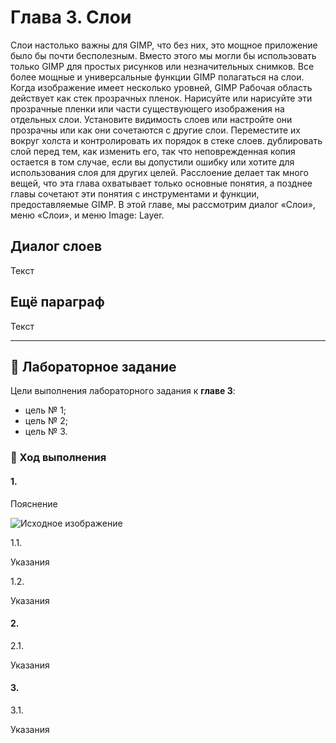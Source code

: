 # Глава 3. Слои


Слои настолько важны для GIMP, что без них,
это мощное приложение было бы почти бесполезным.
Вместо этого мы могли бы использовать только GIMP
для простых рисунков или незначительных снимков.
Все более мощные и универсальные функции GIMP
полагаться на слои.
Когда изображение имеет несколько уровней, GIMP
Рабочая область действует как стек прозрачных пленок.
Нарисуйте или нарисуйте эти прозрачные пленки или
части существующего изображения на отдельных
слои. Установите видимость слоев или настройте
они прозрачны или как они сочетаются с
другие слои. Переместите их вокруг холста и
контролировать их порядок в стеке слоев. дублировать
слой перед тем, как изменить его, так что неповрежденная копия
остается в том случае, если вы допустили ошибку или хотите
для использования слоя для других целей. Расслоение
делает так много вещей, что эта глава
охватывает только основные понятия, а позднее
главы сочетают эти понятия с инструментами
и функции, предоставляемые GIMP. В этой главе,
мы рассмотрим диалог «Слои», меню «Слои»,
и меню Image: Layer.

## Диалог слоев

Текст

## Ещё параграф

Текст

---

## 📝 Лабораторное задание

Цели выполнения лабораторного задания к __главе 3__:

- цель № 1;
- цель № 2;
- цель № 3.

### 🔴 Ход выполнения

#### 1. 

Пояснение

![Исходное изображение](files/3/image.png)

1.1.

Указания

1.2.

Указания

#### 2. 

2.1.

Указания

#### 3. 

3.1.

Указания
